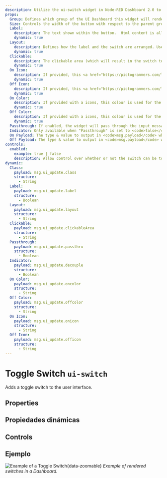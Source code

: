 ```yaml
---
description: Utilize the ui-switch widget in Node-RED Dashboard 2.0 to create interactive toggle controls for dynamic dashboard interactions.
props:
  Group: Defines which group of the UI Dashboard this widget will render in.
  Size: Controls the width of the button with respect to the parent group. Maximum value is the width of the group.
  Label:
    description: The text shown within the button.  Html content is allowed.
    dynamic: true
  Layout:
    description: Defines how the label and the switch are arranged. Users can choose between different layout options such as aligning elements to the left, left reversed, spread evenly or spread evenly but in reversed order.
    dynamic: true
  Clickable:
    description: The clickable area (which will result in the switch toggling).
    dynamic: true
  On Icon:
    description: If provided, this <a href="https://pictogrammers.com/library/mdi/" target="_blank">Material Design icon</a> will replace the default switch when in "on" state. No need to include the <code>mdi</code> prefix.
    dynamic: true
  Off Icon:
    description: If provided, this <a href="https://pictogrammers.com/library/mdi/" target="_blank">Material Design icon</a> will replace the default switch when in "off" state. No need to include the <code>mdi</code> prefix.
    dynamic: true
  On Color:
    description: If provided with a icons, this colour is used for the icon when in "on" state
    dynamic: true
  Off Color:
    description: If provided with a icons, this colour is used for the icon when in "off" state
    dynamic: true
  Passthrough: If enabled, the widget will pass through the input message to the output.
  Indicator: Only available when "Passthrough" is set to <code>false</code>. Defines whether the switch shows the status of the output, or any provided input via <code>msg.payload</code>.
  On Payload: The type & value to output in <code>msg.payload</code> when the switch is turned on.
  Off Payload: The type & value to output in <code>msg.payload</code> when the switch is turned off.
controls:
  enabled:
    example: true | false
    description: Allow control over whether or not the switch can be toggled via the UI.
dynamic:
  Class:
    payload: msg.ui_update.class
    structure:
      - String
  Label:
    payload: msg.ui_update.label
    structure:
      - Boolean
  Layout:
    payload: msg.ui_update.layout
    structure:
      - String
  Clickable:
    payload: msg.ui_update.clickableArea
    structure:
      - String
  Passthrough:
    payload: msg.ui_update.passthru
    structure:
      - Boolean
  Indicator:
    payload: msg.ui_update.decouple
    structure:
      - Boolean
  On Color:
    payload: msg.ui_update.oncolor
    structure:
      - String
  Off Color:
    payload: msg.ui_update.offcolor
    structure:
      - String
  On Icon:
    payload: msg.ui_update.onicon
    structure:
      - String
  Off Icon:
    payload: msg.ui_update.officon
    structure:
      - String
---
```


<script setup>
    import TryDemo from "./../../components/TryDemo.vue";
</script>

<TryDemo href="switch">

# Toggle Switch `ui-switch`

</TryDemo>

Adds a toggle switch to the user interface.

## Properties

<PropsTable/>

## Propiedades dinámicas

<DynamicPropsTable/>

## Controls

<ControlsTable/>

## Ejemplo

![Example of a Toggle Switch](/images/node-examples/ui-switch.png "Example of a Toggle Switch"){data-zoomable}
_Example of rendered switches in a Dashboard._
